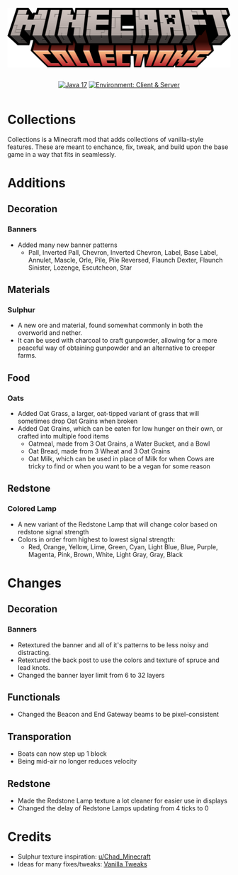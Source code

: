 ![Collections](.github/logo.png)

<div style="display: flex; align-content: center; justify-content: center;">

<a href="">![Java 17](https://img.shields.io/badge/Java%2017-ee9258?logo=coffeescript&logoColor=ffffff&labelColor=606060&style=flat-square)</a>
<a href="">![Environment: Client & Server](https://img.shields.io/badge/environment-Client%20&%20Server-1976d2?style=flat-square)</a>

</div>

# Collections
Collections is a Minecraft mod that adds collections of vanilla-style features. These are meant to enchance, fix, tweak, and build upon the base game in a way that fits in seamlessly.

# Additions
## Decoration
### Banners
- Added many new banner patterns
  - Pall, Inverted Pall, Chevron, Inverted Chevron, Label, Base Label, Annulet, Mascle, Orle, Pile, Pile Reversed, Flaunch Dexter, Flaunch Sinister, Lozenge, Escutcheon, Star
## Materials
### Sulphur
- A new ore and material, found somewhat commonly in both the overworld and nether.
- It can be used with charcoal to craft gunpowder, allowing for a more peaceful way of obtaining gunpowder and an alternative to creeper farms.
## Food
### Oats
- Added Oat Grass, a larger, oat-tipped variant of grass that will sometimes drop Oat Grains when broken
- Added Oat Grains, which can be eaten for low hunger on their own, or crafted into multiple food items
  - Oatmeal, made from 3 Oat Grains, a Water Bucket, and a Bowl
  - Oat Bread, made from 3 Wheat and 3 Oat Grains
  - Oat Milk, which can be used in place of Milk for when Cows are tricky to find or when you want to be a vegan for some reason
## Redstone
### Colored Lamp
- A new variant of the Redstone Lamp that will change color based on redstone signal strength
- Colors in order from highest to lowest signal strength:
  - Red, Orange, Yellow, Lime, Green, Cyan, Light Blue, Blue, Purple, Magenta, Pink, Brown, White, Light Gray, Gray, Black

# Changes
## Decoration
### Banners
- Retextured the banner and all of it's patterns to be less noisy and distracting.
- Retextured the back post to use the colors and texture of spruce and lead knots.
- Changed the banner layer limit from 6 to 32 layers
## Functionals
- Changed the Beacon and End Gateway beams to be pixel-consistent
## Transporation
- Boats can now step up 1 block
- Being mid-air no longer reduces velocity
## Redstone
- Made the Redstone Lamp texture a lot cleaner for easier use in displays
- Changed the delay of Redstone Lamps updating from 4 ticks to 0

# Credits
- Sulphur texture inspiration: [u/Chad_Minecraft](https://www.reddit.com/r/Minecraft/comments/lqp23y/i_made_sulphur_items_in_the_style_of_minecraft/)
- Ideas for many fixes/tweaks: [Vanilla Tweaks](https://vanillatweaks.net)